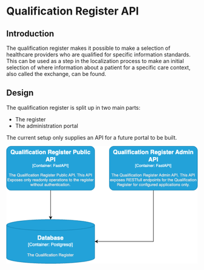 # Qualification Register API

## Introduction

The qualification register makes it possible to make a selection of healthcare providers
who are qualified for specific information standards. This can be used as a step in the
localization process to make an initial selection of where information about a patient
for a specific care context, also called the exchange, can be found.

## Design

The qualification register is split up in two main parts:
- The register
- The administration portal

The current setup only supplies an API for a future portal to be built. 

![alt text](assets/qualification-setup.png "Title")
